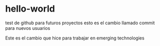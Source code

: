 # hello-world
test de github para futuros proyectos
esto es el cambio llamado commit para nuevos usuarios

Este es el cambio que hice para trabajar en emerging technologies
